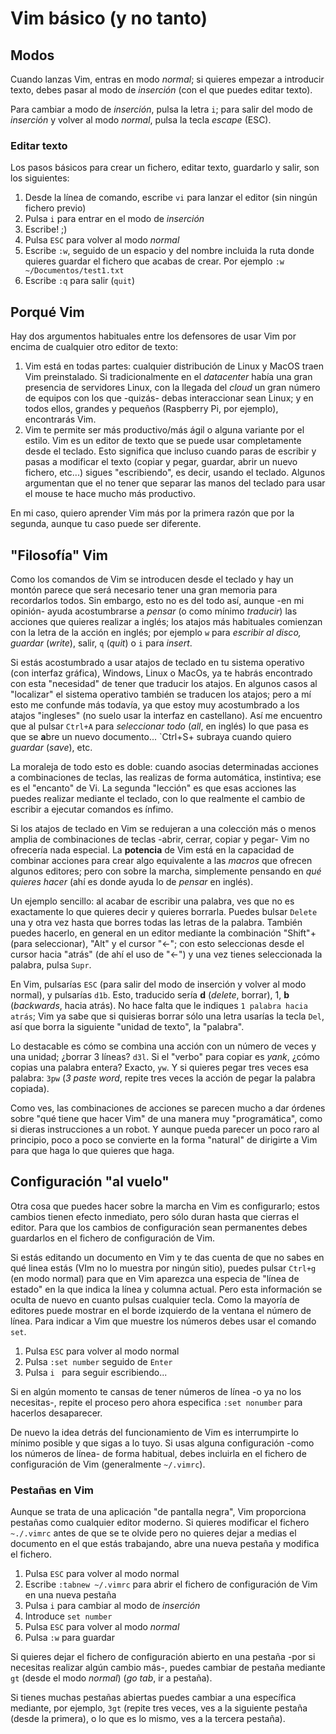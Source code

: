 # Vim básico (y no tanto)

## Modos

Cuando lanzas Vim, entras en modo *normal*; si quieres empezar a introducir texto, debes pasar al modo de *inserción* (con el que puedes editar texto).

Para cambiar a modo de *inserción*, pulsa la letra `i`; para salir del modo de *inserción* y volver al modo *normal*, pulsa la tecla *escape* (ESC).

### Editar texto

Los pasos básicos para crear un fichero, editar texto, guardarlo y salir, son los siguientes:

1. Desde la línea de comando, escribe `vi` para lanzar el editor (sin ningún fichero previo)
1. Pulsa `i` para entrar en el modo de *inserción*
1. Escribe! ;)
1. Pulsa `ESC` para volver al modo *normal*
1. Escribe `:w`, seguido de un espacio y del nombre incluida la ruta donde quieres guardar el fichero que acabas de crear. Por ejemplo `:w ~/Documentos/test1.txt`
1. Escribe `:q` para salir (`quit`)

## Porqué Vim

Hay dos argumentos habituales entre los defensores de usar Vim por encima de cualquier otro editor de texto:

1. Vim está en todas partes: cualquier distribución de Linux y MacOS traen Vim preinstalado. Si tradicionalmente en el *datacenter* había una gran presencia de servidores Linux, con la llegada del *cloud* un gran número de equipos con los que -quizás- debas interaccionar sean Linux; y en todos ellos, grandes y pequeños (Raspberry Pi, por ejemplo), encontrarás Vim.
1. Vim te permite ser más productivo/más ágil o alguna variante por el estilo. Vim es un editor de texto que se puede usar completamente desde el teclado. Esto significa que incluso cuando paras de escribir y pasas a modificar el texto (copiar y pegar, guardar, abrir un nuevo fichero, etc...) sigues "escribiendo", es decir, usando el teclado. Algunos argumentan que el no tener que separar las manos del teclado para usar el mouse te hace mucho más productivo.

En mi caso, quiero aprender Vim más por la primera razón que por la segunda, aunque tu caso puede ser diferente.

## "Filosofía" Vim

Como los comandos de Vim se introducen desde el teclado y hay un montón parece que será necesario tener una gran memoria para recordarlos todos. Sin embargo, esto no es del todo así, aunque -en mi opinión- ayuda acostumbrarse a *pensar* (o como mínimo *traducir*) las acciones que quieres realizar a inglés; los atajos más habituales comienzan con la letra de la acción en inglés; por ejemplo `w` para *escribir al disco, guardar* (*write*), salir, `q` (*quit*) o `i` para *insert*.

Si estás acostumbrado a usar atajos de teclado en tu sistema operativo (con interfaz gráfica), Windows, Linux o MacOs, ya te habrás encontrado con esta "necesidad" de tener que traducir los atajos. En algunos casos al "localizar" el sistema operativo también se traducen los atajos; pero a mí esto me confunde más todavía, ya que estoy muy acostumbrado a los atajos "ingleses" (no suelo usar la interfaz en castellano). Así me encuentro que al pulsar `Ctrl+A` para *seleccionar todo* (*all*, en inglés) lo que pasa es que se **a**bre un nuevo documento... `Ctrl+S+ subraya cuando quiero *guardar* (*save*), etc.

La moraleja de todo esto es doble: cuando asocias determinadas acciones a combinaciones de teclas, las realizas de forma automática, instintiva; ese es el "encanto" de Vi. La segunda "lección" es que esas acciones las puedes realizar mediante el teclado, con lo que realmente el cambio de escribir a ejecutar comandos es ínfimo.

Si los atajos de teclado en Vim se redujeran a una colección más o menos amplia de combinaciones de teclas -abrir, cerrar, copiar y pegar- Vim no ofrecería nada especial. La **potencia** de Vim está en la capacidad de combinar acciones para crear algo equivalente a las *macros* que ofrecen algunos editores; pero con sobre la marcha, simplemente pensando en *qué quieres hacer* (ahí es donde ayuda lo de *pensar* en inglés).

Un ejemplo sencillo: al acabar de escribir una palabra, ves que no es exactamente lo que quieres decir y quieres borrarla. Puedes bulsar `Delete` una y otra vez hasta que borres todas las letras de la palabra. También puedes hacerlo, en general en un editor mediante la combinación "Shift"+ (para seleccionar), "Alt" y el cursor "<-"; con esto seleccionas desde el cursor hacia "atrás" (de ahí el uso de "<-") y una vez tienes seleccionada la palabra, pulsa `Supr`.

En Vim, pulsarías `ESC` (para salir del modo de inserción y volver al modo normal), y pulsarías `d1b`. Esto, traducido sería **d** (*delete*, borrar), 1, **b** (*backwards*, hacia atrás). No hace falta que le indiques `1 palabra hacia atrás`; Vim ya sabe que si quisieras borrar sólo una letra usarías la tecla `Del`, así que borra la siguiente "unidad de texto", la "palabra".

Lo destacable es cómo se combina una acción con un número de veces y una unidad; ¿borrar 3 líneas? `d3l`. Si el "verbo" para copiar es *yank*, ¿cómo copias una palabra entera? Exacto, `yw`. Y si quieres pegar tres veces esa palabra: `3pw` (*3 paste word*, repite tres veces la acción de pegar la palabra copiada).

Como ves, las combinaciones de acciones se parecen mucho a dar órdenes sobre "qué tiene que hacer Vim" de una manera muy "programática", como si dieras instrucciones a un robot. Y aunque pueda parecer un poco raro al principio, poco a poco se convierte en la forma "natural" de dirigirte a Vim para que haga lo que quieres que haga.

## Configuración "al vuelo"

Otra cosa que puedes hacer sobre la marcha en Vim es configurarlo; estos cambios tienen efecto inmediato, pero sólo duran hasta que cierras el editor. Para que los cambios de configuración sean permanentes debes guardarlos en el fichero de configuración de Vim.

Si estás editando un documento en Vim y te das cuenta de que no sabes en qué linea estás (VIm no lo muestra por ningún sitio), puedes pulsar `Ctrl+g` (en modo normal) para que en Vim aparezca una especia de "línea de estado" en la que indica la línea y columna actual. Pero esta información se oculta de nuevo en cuanto pulsas cualquier tecla. 
Como la mayoría de editores puede mostrar en el borde izquierdo de la ventana el número de línea. Para indicar a Vim que muestre los números debes usar el comando `set`.

1. Pulsa `ESC` para volver al modo normal
1. Pulsa `:set number` seguido de `Enter`
1. Pulsa `i ` para seguir escribiendo...

Si en algún momento te cansas de tener números de línea -o ya no los necesitas-, repite el proceso pero ahora especifica `:set nonumber` para hacerlos desaparecer.

De nuevo la idea detrás del funcionamiento de Vim es interrumpirte lo mínimo posible y que sigas a lo tuyo.
Si usas alguna configuración -como los números de línea- de forma habitual, debes incluirla en el fichero de configuración de Vim (generalmente `~/.vimrc`).

### Pestañas en Vim

Aunque se trata de una aplicación "de pantalla negra", Vim proporciona pestañas como cualquier editor moderno.
Si quieres modificar el fichero `~./.vimrc` antes de que se te olvide pero no quieres dejar a medias el documento en el que estás trabajando, abre una nueva pestaña y modifica el fichero.

1. Pulsa `ESC` para volver al modo normal
1. Escribe `:tabnew ~/.vimrc` para abrir el fichero de configuración de Vim en una nueva pestaña 
1. Pulsa `i` para cambiar al modo de *inserción*
1. Introduce `set number`
1. Pulsa `ESC` para volver al modo *normal*
1. Pulsa `:w` para guardar

Si quieres dejar el fichero de configuración abierto en una pestaña -por si necesitas realizar algún cambio más-, puedes cambiar de pestaña mediante `gt` (desde el modo *normal*) (*go tab*, ir a pestaña).

Si tienes muchas pestañas abiertas puedes cambiar a una específica mediante, por ejemplo, `3gt` (repite tres veces, ves a la siguiente pestaña (desde la primera), o lo que es lo mismo, ves a la tercera pestaña).

